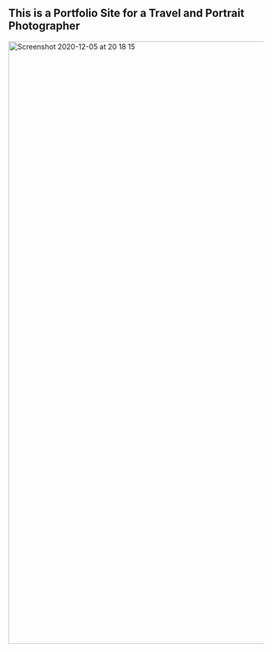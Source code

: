 ## This is a Portfolio Site for a Travel and Portrait Photographer


<img width="1189" alt="Screenshot 2020-12-05 at 20 18 15" src="https://user-images.githubusercontent.com/71759511/101262482-0f0a6300-3737-11eb-8666-0cbf6546f39f.png">
